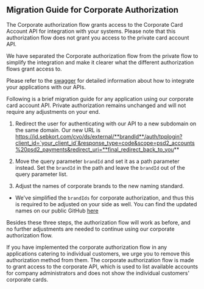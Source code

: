 ## Migration Guide for Corporate Authorization ##

The Corporate authorization flow grants access to the Corporate Card Account API for integration with your systems. Please note that this authorization flow does not grant you access to the private card account API.

We have separated the Corporate authorization flow from the private flow to simplify the integration and make it clearer what the different authorization flows grant access to.

Please refer to the [swagger](https://developer.sebgroup.com/products/authorization/corporate-card-accounts-authorization) for detailed information about how to integrate your applications with our APIs.

Following is a brief migration guide for any application using our corporate card account API. Private authorization remains unchanged and will not require any adjustments on your end.

1. Redirect the user for authenticating with our API to a new subdomain on the same domain.
Our new URL is https://id.sebkort.com/cvo/ds/external/**brandId**/auth/tpplogin?client_id=`your_client_id`&response_type=code&scope=psd2_accounts%20psd2_payments&redirect_uri=**final_redirect_back_to_you**

2. Move the query parameter `brandId` and set it as a path parameter instead.
Set the `brandId` in the path and leave the `brandId` out of the query parameter list.

3. Adjust the names of corporate brands to the new naming standard.
- We've simplified the `brandIds` for corporate authorization, and thus this is required to be adjusted on your side as well.
You can find the updated names on our public GitHub [here](https://github.com/sebgroup/openbanking/blob/master/brandedcards/brandid.md)

Besides these three steps, the authorization flow will work as before, and no further adjustments are needed to continue using our corporate authorization flow.

If you have implemented the corporate authorization flow in any applications catering to individual customers, we urge you to remove this authorization method from them. 
The corporate authorization flow is made to grant access to the corporate API, which is used to list available accounts for company administrators and does not show the individual customers' corporate cards.
